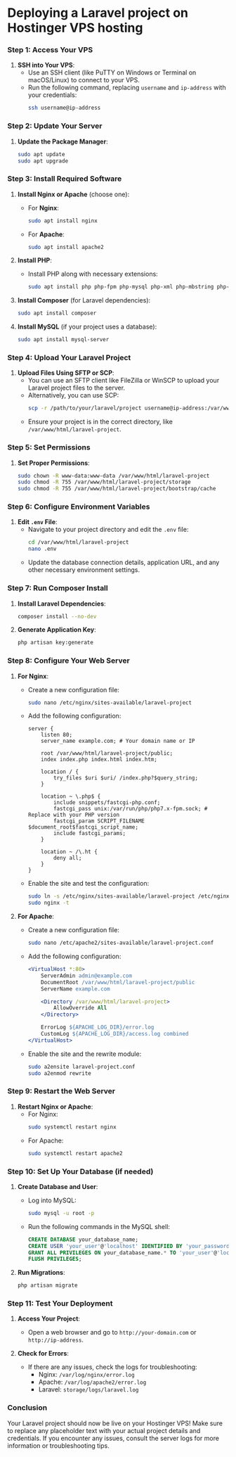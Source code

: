 # Deploying a Laravel project on Hostinger VPS hosting 
### Step 1: Access Your VPS

1. **SSH into Your VPS**:
   - Use an SSH client (like PuTTY on Windows or Terminal on macOS/Linux) to connect to your VPS.
   - Run the following command, replacing `username` and `ip-address` with your credentials:
     ```bash
     ssh username@ip-address
     ```

### Step 2: Update Your Server

1. **Update the Package Manager**:
   ```bash
   sudo apt update
   sudo apt upgrade
   ```

### Step 3: Install Required Software

1. **Install Nginx or Apache** (choose one):
   - For **Nginx**:
     ```bash
     sudo apt install nginx
     ```
   - For **Apache**:
     ```bash
     sudo apt install apache2
     ```

2. **Install PHP**:
   - Install PHP along with necessary extensions:
     ```bash
     sudo apt install php php-fpm php-mysql php-xml php-mbstring php-zip php-curl php-gd
     ```

3. **Install Composer** (for Laravel dependencies):
   ```bash
   sudo apt install composer
   ```

4. **Install MySQL** (if your project uses a database):
   ```bash
   sudo apt install mysql-server
   ```

### Step 4: Upload Your Laravel Project

1. **Upload Files Using SFTP or SCP**:
   - You can use an SFTP client like FileZilla or WinSCP to upload your Laravel project files to the server.
   - Alternatively, you can use SCP:
     ```bash
     scp -r /path/to/your/laravel/project username@ip-address:/var/www/html/
     ```
   - Ensure your project is in the correct directory, like `/var/www/html/laravel-project`.

### Step 5: Set Permissions

1. **Set Proper Permissions**:
   ```bash
   sudo chown -R www-data:www-data /var/www/html/laravel-project
   sudo chmod -R 755 /var/www/html/laravel-project/storage
   sudo chmod -R 755 /var/www/html/laravel-project/bootstrap/cache
   ```

### Step 6: Configure Environment Variables

1. **Edit `.env` File**:
   - Navigate to your project directory and edit the `.env` file:
     ```bash
     cd /var/www/html/laravel-project
     nano .env
     ```
   - Update the database connection details, application URL, and any other necessary environment settings.

### Step 7: Run Composer Install

1. **Install Laravel Dependencies**:
   ```bash
   composer install --no-dev
   ```

2. **Generate Application Key**:
   ```bash
   php artisan key:generate
   ```

### Step 8: Configure Your Web Server

1. **For Nginx**:
   - Create a new configuration file:
     ```bash
     sudo nano /etc/nginx/sites-available/laravel-project
     ```
   - Add the following configuration:
     ```nginx
     server {
         listen 80;
         server_name example.com; # Your domain name or IP

         root /var/www/html/laravel-project/public;
         index index.php index.html index.htm;

         location / {
             try_files $uri $uri/ /index.php?$query_string;
         }

         location ~ \.php$ {
             include snippets/fastcgi-php.conf;
             fastcgi_pass unix:/var/run/php/php7.x-fpm.sock; # Replace with your PHP version
             fastcgi_param SCRIPT_FILENAME $document_root$fastcgi_script_name;
             include fastcgi_params;
         }

         location ~ /\.ht {
             deny all;
         }
     }
     ```

   - Enable the site and test the configuration:
     ```bash
     sudo ln -s /etc/nginx/sites-available/laravel-project /etc/nginx/sites-enabled/
     sudo nginx -t
     ```

2. **For Apache**:
   - Create a new configuration file:
     ```bash
     sudo nano /etc/apache2/sites-available/laravel-project.conf
     ```
   - Add the following configuration:
     ```apache
     <VirtualHost *:80>
         ServerAdmin admin@example.com
         DocumentRoot /var/www/html/laravel-project/public
         ServerName example.com

         <Directory /var/www/html/laravel-project>
             AllowOverride All
         </Directory>

         ErrorLog ${APACHE_LOG_DIR}/error.log
         CustomLog ${APACHE_LOG_DIR}/access.log combined
     </VirtualHost>
     ```

   - Enable the site and the rewrite module:
     ```bash
     sudo a2ensite laravel-project.conf
     sudo a2enmod rewrite
     ```

### Step 9: Restart the Web Server

1. **Restart Nginx or Apache**:
   - For Nginx:
     ```bash
     sudo systemctl restart nginx
     ```
   - For Apache:
     ```bash
     sudo systemctl restart apache2
     ```

### Step 10: Set Up Your Database (if needed)

1. **Create Database and User**:
   - Log into MySQL:
     ```bash
     sudo mysql -u root -p
     ```
   - Run the following commands in the MySQL shell:
     ```sql
     CREATE DATABASE your_database_name;
     CREATE USER 'your_user'@'localhost' IDENTIFIED BY 'your_password';
     GRANT ALL PRIVILEGES ON your_database_name.* TO 'your_user'@'localhost';
     FLUSH PRIVILEGES;
     ```

2. **Run Migrations**:
   ```bash
   php artisan migrate
   ```

### Step 11: Test Your Deployment

1. **Access Your Project**:
   - Open a web browser and go to `http://your-domain.com` or `http://ip-address`.

2. **Check for Errors**:
   - If there are any issues, check the logs for troubleshooting:
     - Nginx: `/var/log/nginx/error.log`
     - Apache: `/var/log/apache2/error.log`
     - Laravel: `storage/logs/laravel.log`

### Conclusion

Your Laravel project should now be live on your Hostinger VPS! Make sure to replace any placeholder text with your actual project details and credentials. If you encounter any issues, consult the server logs for more information or troubleshooting tips.
